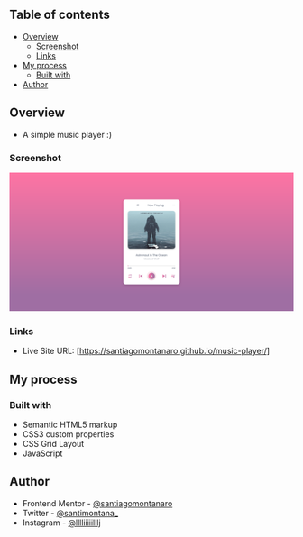 ## Table of contents

- [Overview](#overview)
  - [Screenshot](#screenshot)
  - [Links](#links)
- [My process](#my-process)
  - [Built with](#built-with)
- [Author](#author)

## Overview

- A simple music player :)

### Screenshot

![DESKTOP VERSION](img/ss-desk.png)

### Links

- Live Site URL: [https://santiagomontanaro.github.io/music-player/]

## My process

### Built with

- Semantic HTML5 markup
- CSS3 custom properties
- CSS Grid Layout
- JavaScript

## Author

- Frontend Mentor - [@santiagomontanaro](https://www.frontendmentor.io/profile/santiagomontanaro)
- Twitter - [@santimontana_](https://twitter.com/santimontana_)
- Instagram - [@lllliiiiilllj](https://www.instagram.com/lllliiiiilllj/)
